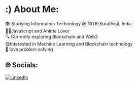# :) About Me:

📚 Studying Information Technology @ NITK-Surathkal, India<br>
👨‍💻Javascript and Anime Lover<br>
🔍 Currently exploring Blockchain and Web3<br>
😋Interested in  Machine Learning and Blockchain technology<br>
🤞 love problem solving<br>

## 🌐 Socials:
 [![LinkedIn](https://img.shields.io/badge/LinkedIn-%230077B5.svg?logo=linkedin&logoColor=white)](https://www.linkedin.com/in/shivam-kumar-a-995330289/) 


